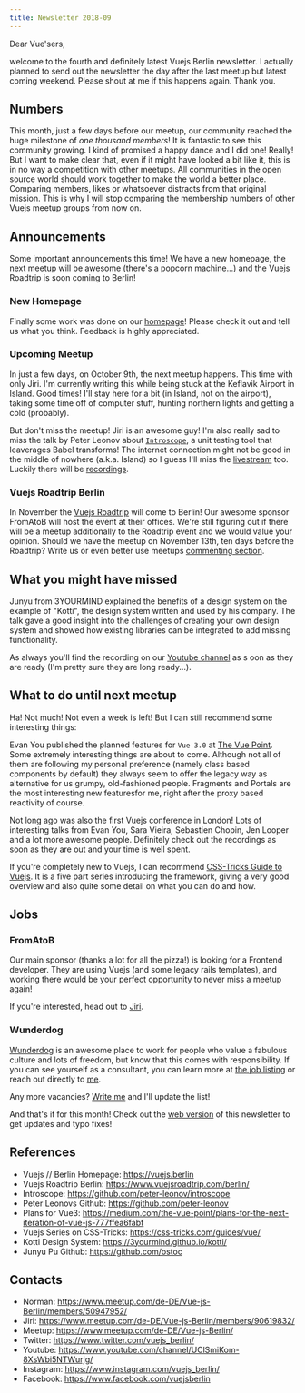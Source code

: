 ```yaml
---
title: Newsletter 2018-09
---
```

Dear Vue'sers,

welcome to the fourth and definitely latest Vuejs Berlin newsletter. I actually planned to send out the newsletter the day after the last meetup but latest coming weekend. Please shout at me if this happens again. Thank you.

Numbers
-------

This month, just a few days before our meetup, our community reached the huge milestone of *one thousand members*! It is fantastic to see this community growing. I kind of promised a happy dance and I did one! Really! But I want to make clear that, even if it might have looked a bit like it, this is in no way a competition with other meetups. All communities in the open source world should work together to make the world a better place. Comparing members, likes or whatsoever distracts from that original mission. This is why I will stop comparing the membership numbers of other Vuejs meetup groups from now on.

Announcements
-------------

Some important announcements this time! We have a new homepage, the next meetup will be awesome (there's a popcorn machine...) and the Vuejs Roadtrip is soon coming to Berlin!

### New Homepage

Finally some work was done on our [homepage](https://vuejs.berlin)! Please check it out and tell us what you think. Feedback is highly appreciated.

### Upcoming Meetup

In just a few days, on October 9th, the next meetup happens. This time with only Jiri. I'm currently writing this while being stuck at the Keflavik Airport in Island. Good times! I'll stay here for a bit (in Island, not on the airport), taking some time off of computer stuff, hunting northern lights and getting a cold (probably).

But don't miss the meetup! Jiri is an awesome guy! I'm also really sad to miss the talk by Peter Leonov about [`Introscope`](https://github.com/peter-leonov/introscope), a unit testing tool that leaverages Babel transforms! The internet connection might not be good in the middle of nowhere (a.k.a. Island) so I guess I'll miss the [livestream](https://www.instagram.com/vuejs_berlin/) too. Luckily there will be [recordings](https://www.youtube.com/channel/UClSmiKom-8XsWbi5NTWurjg/).

### Vuejs Roadtrip Berlin

In November the [Vuejs Roadtrip](https://www.vuejsroadtrip.com/berlin/) will come to Berlin! Our awesome sponsor FromAtoB will host the event at their offices. We're still figuring out if there will be a meetup additionally to the Roadtrip event and we would value your opinion. Should we have the meetup on November 13th, ten days before the Roadtrip? Write us or even better use meetups [commenting section](https://meetup.com/de-DE/Vue-js-Berlin/events/252186248/).


What you might have missed
--------------------------

Junyu from 3YOURMIND explained the benefits of a design system on the example of "Kotti", the design system written and used by his company. The talk gave a good insight into the challenges of creating your own design system and showed how existing libraries can be integrated to add missing functionality.

As always you'll find the recording on our [Youtube channel](https://www.youtube.com/channel/UClSmiKom-8XsWbi5NTWurjg/videos) as s oon as they are ready (I'm pretty sure they are long ready...).

What to do until next meetup
----------------------------

Ha! Not much! Not even a week is left! But I can still recommend some interesting things:

Evan You published the planned features for `Vue 3.0` at [The Vue Point](https://medium.com/the-vue-point/plans-for-the-next-iteration-of-vue-js-777ffea6fabf). Some extremely interesting things are about to come. Although not all of them are following my personal preference (namely class based components by default) they always seem to offer the legacy way as alternative for us grumpy, old-fashioned people. Fragments and Portals are the most interesting new featuresfor me, right after the proxy based reactivity of course.

Not long ago was also the first Vuejs conference in London! Lots of interesting talks from Evan You, Sara Vieira, Sebastien Chopin, Jen Looper and a lot more awesome people. Definitely check out the recordings as soon as they are out and your time is well spent.

If you're completely new to Vuejs, I can recommend [CSS-Tricks Guide to Vuejs](https://css-tricks.com/guides/vue/). It is a five part series introducing the framework, giving a very good overview and also quite some detail on what you can do and how.

Jobs
----

### FromAtoB

Our main sponsor (thanks a lot for all the pizza!) is looking for a  Frontend developer. They are using Vuejs (and some legacy rails templates), and working there would be your perfect opportunity to never miss a meetup again!

If you're interested, head out to [Jiri](https://www.meetup.com/de-DE/Vue-js-Berlin/members/90619832/).

### Wunderdog

[Wunderdog](https://wunder.dog) is an awesome place to work for people who value a fabulous culture and lots of freedom, but know that this comes with responsibility. If you can see yourself as a consultant, you can learn more at [the job listing](https://wunder.dog/fullstack-developer-berlin-germany) or reach out directly to [me](https://www.meetup.com/de-DE/Vue-js-Berlin/members/50947952/).


Any more vacancies? [Write me](https://www.meetup.com/de-DE/Vue-js-Berlin/members/50947952/) and I'll update the list!


And that's it for this month! Check out the [web version](https://vuejs.berlin/newsletter/201809.html) of this newsletter to get updates and typo fixes!


References
----------

* Vuejs // Berlin Homepage: https://vuejs.berlin
* Vuejs Roadtrip Berlin: https://www.vuejsroadtrip.com/berlin/
* Introscope: https://github.com/peter-leonov/introscope
* Peter Leonovs Github: https://github.com/peter-leonov
* Plans for Vue3: https://medium.com/the-vue-point/plans-for-the-next-iteration-of-vue-js-777ffea6fabf
* Vuejs Series on CSS-Tricks: https://css-tricks.com/guides/vue/
* Kotti Design System: https://3yourmind.github.io/kotti/
* Junyu Pu Github: https://github.com/ostoc

Contacts
--------
* Norman: https://www.meetup.com/de-DE/Vue-js-Berlin/members/50947952/
* Jiri: https://www.meetup.com/de-DE/Vue-js-Berlin/members/90619832/
* Meetup: https://www.meetup.com/de-DE/Vue-js-Berlin/
* Twitter: https://www.twitter.com/vuejs_berlin/
* Youtube: https://www.youtube.com/channel/UClSmiKom-8XsWbi5NTWurjg/
* Instagram: https://www.instagram.com/vuejs_berlin/
* Facebook: https://www.facebook.com/vuejsberlin
